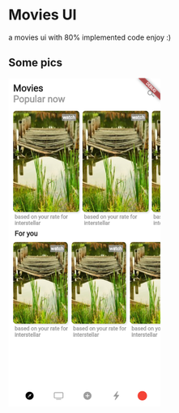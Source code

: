 # Movies UI

a movies ui with 80% implemented code enjoy :)

## Some pics

<img src="assets/screenshot.png" width="300"/>
